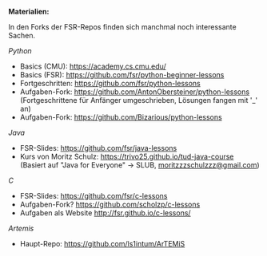 **Materialien:**

In den Forks der FSR-Repos finden sich manchmal noch interessante Sachen.

*Python*

* Basics (CMU): <https://academy.cs.cmu.edu/>
* Basics (FSR): <https://github.com/fsr/python-beginner-lessons>
* Fortgeschritten: <https://github.com/fsr/python-lessons>
* Aufgaben-Fork: <https://github.com/AntonObersteiner/python-lessons> (Fortgeschrittene für Anfänger umgeschrieben, Lösungen fangen mit '_' an)
* Aufgaben-Fork: <https://github.com/Bizarious/python-lessons>

*Java*

* FSR-Slides: <https://github.com/fsr/java-lessons>
* Kurs von Moritz Schulz: <https://trivo25.github.io/tud-java-course> (Basiert auf "Java for Everyone" → SLUB, moritzzzschulzzz@gmail.com)

*C*

* FSR-Slides: <https://github.com/fsr/c-lessons>
* Aufgaben-Fork? <https://github.com/scholzp/c-lessons>
* Aufgaben als Website <http://fsr.github.io/c-lessons/>

*Artemis*

* Haupt-Repo: <https://github.com/ls1intum/ArTEMiS>

